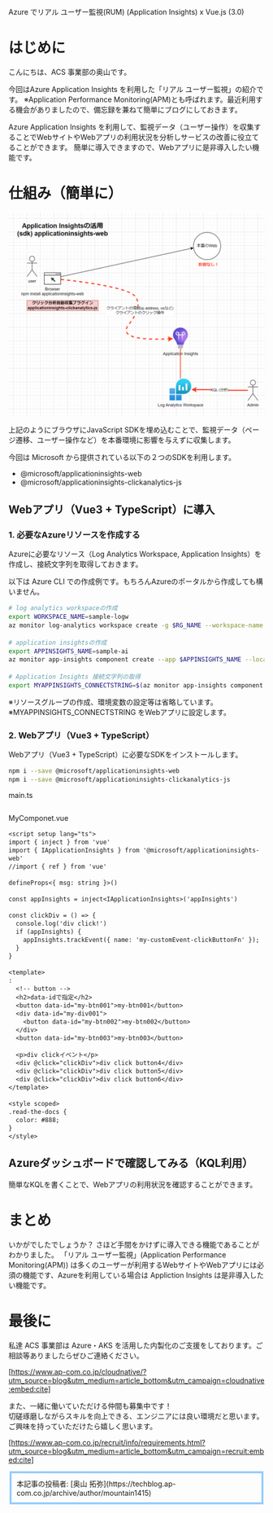 

Azure でリアル ユーザー監視(RUM) (Application Insights) x Vue.js (3.0)

# はじめに

こんにちは、ACS 事業部の奥山です。

今回はAzure Application Insights を利用した「リアル ユーザー監視」の紹介です。
※Application Performance Monitoring(APM)とも呼ばれます。最近利用する機会がありましたので、備忘録を兼ねて簡単にブログにしておきます。

Azure Application Insights を利用して、監視データ（ユーザー操作）を収集することでWebサイトやWebアプリの利用状況を分析しサービスの改善に役立てることができます。
簡単に導入できますので、Webアプリに是非導入したい機能です。

# 仕組み（簡単に）
![image](./docs/001.png)

上記のようにブラウザにJavaScript SDKを埋め込むことで、監視データ（ページ遷移、ユーザー操作など）を本番環境に影響を与えずに収集します。

今回は Microsoft から提供されている以下の２つのSDKを利用します。
- @microsoft/applicationinsights-web
- @microsoft/applicationinsights-clickanalytics-js


## Webアプリ（Vue3 + TypeScript）に導入
### 1. 必要なAzureリソースを作成する
Azureに必要なリソース（Log Analytics Workspace, Application Insights）を作成し、接続文字列を取得しておきます。

以下は Azure CLI での作成例です。もちろんAzureのポータルから作成しても構いません。

```bash
# log analytics workspaceの作成
export WORKSPACE_NAME=sample-logw
az monitor log-analytics workspace create -g $RG_NAME --workspace-name $WORKSPACE_NAME

# application insightsの作成
export APPINSIGHTS_NAME=sample-ai
az monitor app-insights component create --app $APPINSIGHTS_NAME --location $LOCATION --kind web -g $RG_NAME --application-type web --workspace $WORKSPACE_NAME

# Application Insights 接続文字列の取得
export MYAPPINSIGHTS_CONNECTSTRING=$(az monitor app-insights component show --subscription $SUBSCRIPTION_ID --resource-group $RG_NAME --app $APPINSIGHTS_NAME --query connectionString --output tsv)
```
※リソースグループの作成、環境変数の設定等は省略しています。  
※MYAPPINSIGHTS_CONNECTSTRING をWebアプリに設定します。  

### 2. Webアプリ（Vue3 + TypeScript）
Webアプリ（Vue3 + TypeScript）に必要なSDKをインストールします。
```bash
npm i --save @microsoft/applicationinsights-web
npm i --save @microsoft/applicationinsights-clickanalytics-js
```

main.ts
```
```

MyComponet.vue
```
<script setup lang="ts">
import { inject } from 'vue'
import { IApplicationInsights } from '@microsoft/applicationinsights-web'
//import { ref } from 'vue'

defineProps<{ msg: string }>()

const appInsights = inject<IApplicationInsights>('appInsights')

const clickDiv = () => {
  console.log('div click!')
  if (appInsights) {
    appInsights.trackEvent({ name: 'my-customEvent-clickButtonFn' });
  }
}

<template>
:
  <!-- button -->
  <h2>data-idで指定</h2>
  <button data-id="my-btn001">my-btn001</button>
  <div data-id="my-div001">
    <button data-id="my-btn002">my-btn002</button>
  </div>
  <button data-id="my-btn003">my-btn003</button>

  <p>div clickイベント</p>
  <div @click="clickDiv">div click button4</div>
  <div @click="clickDiv">div click button5</div>
  <div @click="clickDiv">div click button6</div>
</template>

<style scoped>
.read-the-docs {
  color: #888;
}
</style>

```
## Azureダッシュボードで確認してみる（KQL利用）
簡単なKQLを書くことで、Webアプリの利用状況を確認することができます。

# まとめ
いかがでしたでしょうか？ さほど手間をかけずに導入できる機能であることがわかりました。
「リアル ユーザー監視」(Application Performance Monitoring(APM)) は多くのユーザーが利用するWebサイトやWebアプリには必須の機能です、Azureを利用している場合は Appliction Insights は是非導入したい機能です。

# 最後に
私達 ACS 事業部は Azure・AKS を活用した内製化のご支援をしております。ご相談等ありましたらぜひご連絡ください。

[https://www.ap-com.co.jp/cloudnative/?utm_source=blog&utm_medium=article_bottom&utm_campaign=cloudnative:embed:cite]

また、一緒に働いていただける仲間も募集中です！  
切磋琢磨しながらスキルを向上できる、エンジニアには良い環境だと思います。ご興味を持っていただけたら嬉しく思います。

[https://www.ap-com.co.jp/recruit/info/requirements.html?utm_source=blog&utm_medium=article_bottom&utm_campaign=recruit:embed:cite]

<fieldset style="border:4px solid #95ccff; padding:10px">
本記事の投稿者: [奥山 拓弥](https://techblog.ap-com.co.jp/archive/author/mountain1415)  
</fieldset>
